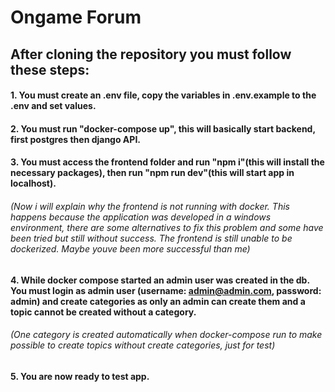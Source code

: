# Ongame Forum

## After cloning the repository you must follow these steps:

#### 1. You must create an .env file, copy the variables in .env.example to the .env and set values.
#### 2. You must run "docker-compose up", this will basically start backend, first postgres then django API.
#### 3. You must access the frontend folder and run "npm i"(this will install the necessary packages), then run "npm run dev"(this will start app in localhost).

###### (Now i will explain why the frontend is not running with docker. This happens because the application was developed in a windows environment, there are some alternatives to fix this problem and some have been tried but still without success. The frontend is still unable to be dockerized. Maybe youve been more successful than me)

#### 4. While docker compose started an admin user was created in the db. You must login as admin user (username: admin@admin.com, password: admin) and create categories as only an admin can create them and a topic cannot be created without a category.

###### (One category is created automatically when docker-compose run to make possible to create topics without create categories, just for test)

#### 5. You are now ready to test app.
